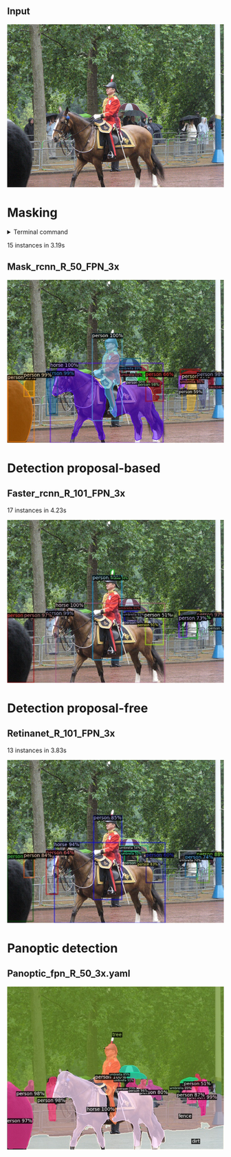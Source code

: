 ## Input
![](input.jpg)

# Masking

<details close>
<summary>Terminal command</summary>

```
python demo.py --config-file ../configs/COCO-InstanceSegmentation/mask_rcnn_R_50_FPN_3x.yaml --input ../../input.jpg --output output.jpg --opts MODEL.DEVICE cpu MODEL.WEIGHTS detectron2://COCO-InstanceSegmentation/mask_rcnn_R_50_FPN_3x/137849600/model_final_f10217.pkl
```
</details>

15 instances in 3.19s

## Mask_rcnn_R_50_FPN_3x

![](output_mask_rcnn_R_50_FPN_3x.jpg)

# Detection proposal-based

## Faster_rcnn_R_101_FPN_3x

17 instances in 4.23s

![](output_faster_rcnn_R_101_FPN_3x.jpg)

# Detection proposal-free

## Retinanet_R_101_FPN_3x

13 instances in 3.83s

![](output_retinanet_R_101_FPN_3x.jpg)

# Panoptic detection

## Panoptic_fpn_R_50_3x.yaml

![](output_panoptic_fpn_R_50_3x.jpg)
